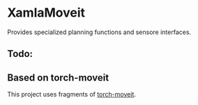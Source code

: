 # XamlaMoveit

Provides specialized planning functions and sensore interfaces.

## Todo:



## Based on torch-moveit 

This project uses fragments of [torch-moveit](https://github.com/xamla/torch-moveit).
